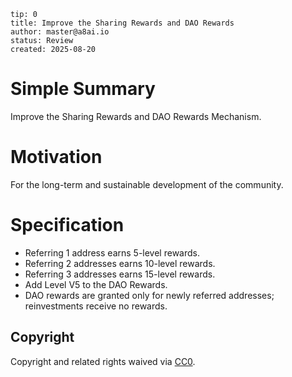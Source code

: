```
tip: 0
title: Improve the Sharing Rewards and DAO Rewards
author: master@a8ai.io
status: Review
created: 2025-08-20
```

# Simple Summary

Improve the Sharing Rewards and DAO Rewards Mechanism.

# Motivation

For the long-term and sustainable development of the community.

# Specification

- Referring 1 address earns 5-level rewards.
- Referring 2 addresses earns 10-level rewards.
- Referring 3 addresses earns 15-level rewards.
- Add Level V5 to the DAO Rewards.
- DAO rewards are granted only for newly referred addresses; reinvestments receive no rewards.

## Copyright

Copyright and related rights waived via [CC0](LICENSE.md).

